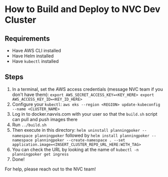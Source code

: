 # How to Build and Deploy to NVC Dev Cluster

## Requirements
* Have AWS CLI installed
* Have Helm installed
* Have `kubectl` installed

## Steps
1. In a terminal, set the AWS access credentials (message NVC team if you don't have them): `export AWS_SECRET_ACCESS_KEY=<KEY_HERE>
export AWS_ACCESS_KEY_ID=<KEY_ID_HERE>`
2. Configure your `kubectl`: `aws eks --region <REGION> update-kubeconfig --name <CLUSTER_NAME>`
3. Log in to docker.navvis.com with your user so that the `build.sh` script can pull and push images there
4. Run `../build.sh`
5. Then execute in this directory: `helm uninstall planningpoker --namespace planningpoker` followed by `helm install planningpoker --namespace planningpoker --create-namespace . --set application.image=<INSERT_CLUSTER_REPO_URL_HERE:WITH_TAG>`
6. You can check the URL by looking at the name of `kubectl -n planningpoker get ingress`
7. Done!

For help, please reach out to the NVC team!